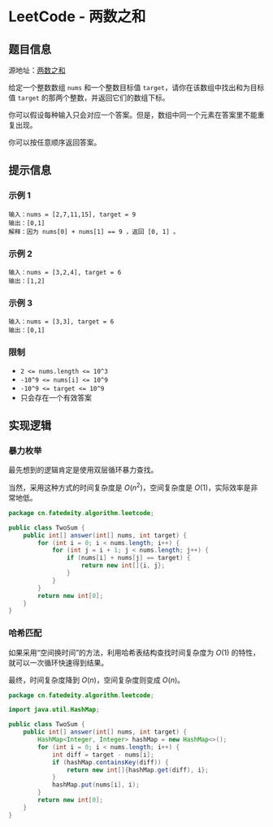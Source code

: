 # LeetCode - 两数之和


<!--more-->

## 题目信息

源地址：[两数之和](https://leetcode.cn/problems/two-sum/)

给定一个整数数组 `nums` 和一个整数目标值 `target`，请你在该数组中找出和为目标值 `target` 的那两个整数，并返回它们的数组下标。

你可以假设每种输入只会对应一个答案。但是，数组中同一个元素在答案里不能重复出现。

你可以按任意顺序返回答案。

## 提示信息

### 示例 1

```
输入：nums = [2,7,11,15], target = 9
输出：[0,1]
解释：因为 nums[0] + nums[1] == 9 ，返回 [0, 1] 。
```

### 示例 2

```
输入：nums = [3,2,4], target = 6
输出：[1,2]
```

### 示例 3

```
输入：nums = [3,3], target = 6
输出：[0,1]
```

### 限制

- `2 <= nums.length <= 10^3`
- `-10^9 <= nums[i] <= 10^9`
- `-10^9 <= target <= 10^9`
- 只会存在一个有效答案

## 实现逻辑

### 暴力枚举

最先想到的逻辑肯定是使用双层循环暴力查找。

当然，采用这种方式的时间复杂度是 $O(n^2)$，空间复杂度是 $O(1)$，实际效率是非常地低。

```java
package cn.fatedeity.algorithm.leetcode;

public class TwoSum {
    public int[] answer(int[] nums, int target) {
        for (int i = 0; i < nums.length; i++) {
            for (int j = i + 1; j < nums.length; j++) {
                if (nums[i] + nums[j] == target) {
                    return new int[]{i, j};
                }
            }
        }
        return new int[0];
    }
}
```

### 哈希匹配

如果采用“空间换时间”的方法，利用哈希表结构查找时间复杂度为 $O(1)$ 的特性，就可以一次循环快速得到结果。

最终，时间复杂度降到 $O(n)$，空间复杂度则变成 $O(n)$。

```java
package cn.fatedeity.algorithm.leetcode;

import java.util.HashMap;

public class TwoSum {
    public int[] answer(int[] nums, int target) {
        HashMap<Integer, Integer> hashMap = new HashMap<>();
        for (int i = 0; i < nums.length; i++) {
            int diff = target - nums[i];
            if (hashMap.containsKey(diff)) {
                return new int[]{hashMap.get(diff), i};
            }
            hashMap.put(nums[i], i);
        }
        return new int[0];
    }
}
```

